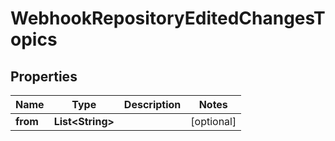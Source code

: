 

# WebhookRepositoryEditedChangesTopics


## Properties

| Name | Type | Description | Notes |
|------------ | ------------- | ------------- | -------------|
|**from** | **List&lt;String&gt;** |  |  [optional] |



